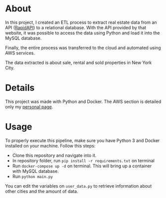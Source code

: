 # About
In this project, I created an ETL process to extract real estate data from an API ([RapidAPI](https://rapidapi.com/apidojo/api/realty-in-us/)) to a relational database. With the API provided by that website, it was possible to access the data using Python and load it into the MySQL database.

Finally, the entire process was transferred to the cloud and automated using AWS services.

The data extracted is about sale, rental and sold properties in New York City.

# Details
This project was made with Python and Docker. The AWS section is detailed only my [personal page](https://arthursteffens.github.io/project3_etl-pipeline-API-realty-python-aws.html).


# Usage
To properly execute this pipeline, make sure you have Python 3 and Docker installed on your machine.
Follow this steps:
- Clone this repository and navigate into it.
- In repository folder, run ```pip install -r requirements.txt``` on terminal
- Run ```docker-compose up -d``` on terminal. This will bring up a container with MySQL database.
- Run ```python main.py```

You can edit the variables on ```user_data.py``` to retrieve information about other cities and the amount of data.